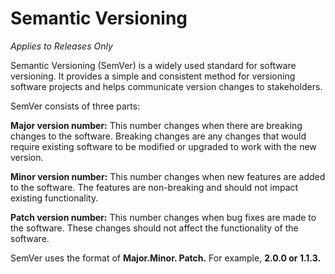 Semantic Versioning
===================
_Applies to Releases Only_

Semantic Versioning (SemVer) is a widely used standard for software versioning. It provides a simple and consistent method for versioning software projects and helps communicate version changes to stakeholders.

SemVer consists of three parts:

**Major version number:** This number changes when there are breaking changes to the software. Breaking changes are any changes that would require existing software to be modified or upgraded to work with the new version.

**Minor version number:** This number changes when new features are added to the software. The features are non-breaking and should not impact existing functionality.

**Patch version number:** This number changes when bug fixes are made to the software. These changes should not affect the functionality of the software.

SemVer uses the format of **Major.Minor. Patch.** For example, **2.0.0 or 1.1.3.**